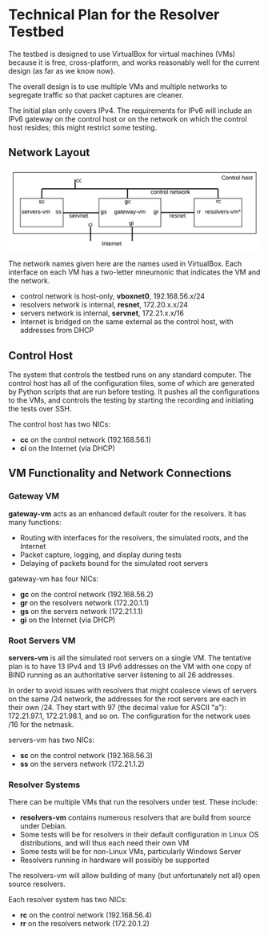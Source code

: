 # Technical Plan for the Resolver Testbed

The testbed is designed to use VirtualBox for virtual machines (VMs) because it is free, cross-platform, and works
reasonably well for the current design (as far as we know now).

The overall design is to use multiple VMs and multiple networks to segregate traffic so that packet captures are cleaner.

The initial plan only covers IPv4. The requirements for IPv6 will include an IPv6 gateway on the control host or
on the network on which the control host resides; this might restrict some testing.

## Network Layout

<img src="testbed-layout.png" width=700px>

The network names given here are the names used in VirtualBox.
Each interface on each VM has a two-letter mneumonic that indicates the VM and the network.

 * control network is host-only, **vboxnet0**, 192.168.56.x/24
 * resolvers network is internal, **resnet**, 172.20.x.x/24
 * servers network is internal, **servnet**, 172.21.x.x/16
 * Internet is bridged on the same external as the control host, with addresses from DHCP
 
## Control Host

The system that controls the testbed runs on any standard computer.
The control host has all of the configuration files, some of which are generated by Python scripts that are run before testing.
It pushes all the configurations to the VMs, and controls the testing by starting the recording and initiating the
tests over SSH.

The control host has two NICs:

 * **cc** on the control network (192.168.56.1)
 * **ci** on the Internet (via DHCP)

## VM Functionality and Network Connections

### Gateway VM

**gateway-vm** acts as an enhanced default router for the resolvers.
It has many functions:

 * Routing with interfaces for the resolvers, the simulated roots, and the Internet
 * Packet capture, logging, and display during tests
 * Delaying of packets bound for the simulated root servers
 
gateway-vm has four NICs:
 
 * **gc** on the control network (192.168.56.2)
 * **gr** on the resolvers network (172.20.1.1)
 * **gs** on the servers network (172.21.1.1)
 * **gi** on the Internet (via DHCP)
 
### Root Servers VM

**servers-vm** is all the simulated root servers on a single VM.
The tentative plan is to have 13 IPv4 and 13 IPv6 addresses on the VM
with one copy of BIND running as an authoritative server listening to
all 26 addresses.

In order to avoid issues with resolvers that might coalesce views of servers
on the same /24 network, the addresses for the root servers are each in their own
/24. They start with 97 (the decimal value for ASCII "a"): 172.21.97.1, 172.21.98.1, 
and so on. The configuration for the network uses /16 for the netmask.

servers-vm has two NICs:

 * **sc** on the control network (192.168.56.3)
 * **ss** on the servers network (172.21.1.2)

### Resolver Systems

There can be multiple VMs that run the resolvers under test.
These include:

 * **resolvers-vm** contains numerous resolvers that are build
 from source under Debian.
 * Some tests will be for resolvers in their default configuration
 in Linux OS distributions, and will thus each need their own VM
 * Some tests will be for non-Linux VMs, particularly Windows Server
 * Resolvers running in hardware will possibly be supported

The resolvers-vm will allow building of many (but unfortunately not all) open source
resolvers.

Each resolver system has two NICs:

 * **rc** on the control network (192.168.56.4)
 * **rr** on the resolvers network (172.20.1.2)

